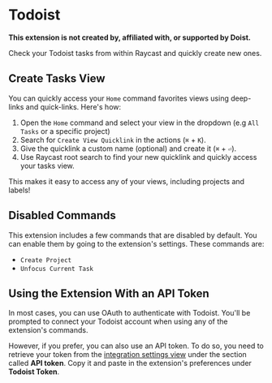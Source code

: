 # Todoist

**This extension is not created by, affiliated with, or supported by Doist.**

Check your Todoist tasks from within Raycast and quickly create new ones.

## Create Tasks View

You can quickly access your `Home` command favorites views using deep-links and quick-links. Here's how:

1.  Open the `Home` command and select your view in the dropdown (e.g `All Tasks` or a specific project)
2.  Search for `Create View Quicklink` in the actions (`⌘` + `K`).
3.  Give the quicklink a custom name (optional) and create it (`⌘` + `⏎`).
4.  Use Raycast root search to find your new quicklink and quickly access your tasks view.

This makes it easy to access any of your views, including projects and labels!

## Disabled Commands

This extension includes a few commands that are disabled by default. You can enable them by going to the extension's settings. These commands are:

- `Create Project`
- `Unfocus Current Task`

## Using the Extension With an API Token

In most cases, you can use OAuth to authenticate with Todoist. You'll be prompted to connect your Todoist account when using any of the extension's commands.

However, if you prefer, you can also use an API token. To do so, you need to retrieve your token from the [integration settings view](https://todoist.com/app/settings/integrations) under the section called **API token**. Copy it and paste in the extension's preferences under **Todoist Token**.
